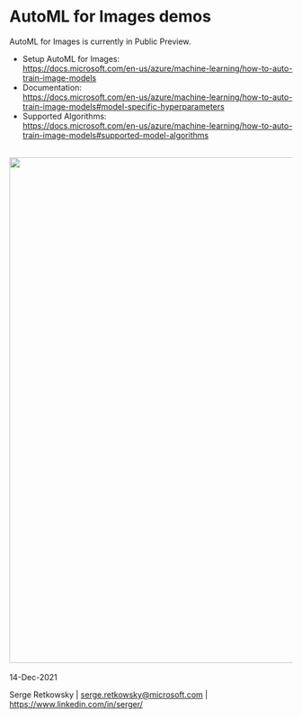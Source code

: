 # AutoML for Images demos

AutoML for Images is currently in Public Preview.

- Setup AutoML for Images:<br> https://docs.microsoft.com/en-us/azure/machine-learning/how-to-auto-train-image-models
- Documentation:<br> https://docs.microsoft.com/en-us/azure/machine-learning/how-to-auto-train-image-models#model-specific-hyperparameters
- Supported Algorithms:<br> https://docs.microsoft.com/en-us/azure/machine-learning/how-to-auto-train-image-models#supported-model-algorithms
<br>
<img src="https://github.com/retkowsky/AutoMLforImages/blob/main/images/AutoML%20for%20Images.png?raw=true" width=900>
<br>
<br>
14-Dec-2021

Serge Retkowsky | serge.retkowsky@microsoft.com | https://www.linkedin.com/in/serger/
